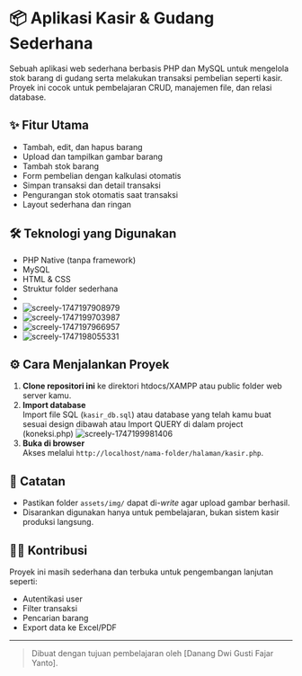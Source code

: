 # 📦 Aplikasi Kasir & Gudang Sederhana

Sebuah aplikasi web sederhana berbasis PHP dan MySQL untuk mengelola stok barang di gudang serta melakukan transaksi pembelian seperti kasir. Proyek ini cocok untuk pembelajaran CRUD, manajemen file, dan relasi database.

## ✨ Fitur Utama

- Tambah, edit, dan hapus barang
- Upload dan tampilkan gambar barang
- Tambah stok barang
- Form pembelian dengan kalkulasi otomatis
- Simpan transaksi dan detail transaksi
- Pengurangan stok otomatis saat transaksi
- Layout sederhana dan ringan

## 🛠️ Teknologi yang Digunakan

- PHP Native (tanpa framework)
- MySQL
- HTML & CSS
- Struktur folder sederhana
-
- ![screely-1747197908979](https://github.com/user-attachments/assets/013c507f-e1cd-47c8-843e-88abec692461)
- ![screely-1747199703987](https://github.com/user-attachments/assets/7f45c057-37fd-48b3-9840-5408449f9e8e)
- ![screely-1747197966957](https://github.com/user-attachments/assets/d5b9fb3c-f118-43c7-b02c-f86076285111)
- ![screely-1747198055331](https://github.com/user-attachments/assets/cc8c2b1c-c994-4529-860b-08c96bb4fbbc)

## ⚙️ Cara Menjalankan Proyek

1. **Clone repositori ini** ke direktori htdocs/XAMPP atau public folder web server kamu.
2. **Import database**  
   Import file SQL (`kasir_db.sql`) atau database yang telah kamu buat sesuai design dibawah atau Import QUERY di dalam project (koneksi.php)
![screely-1747199981406](https://github.com/user-attachments/assets/ce85a11d-2b17-42da-877d-c30eb8e1ed26)
3. **Buka di browser**  
   Akses melalui `http://localhost/nama-folder/halaman/kasir.php`.

## 📌 Catatan

- Pastikan folder `assets/img/` dapat di-*write* agar upload gambar berhasil.
- Disarankan digunakan hanya untuk pembelajaran, bukan sistem kasir produksi langsung.

## 🧑‍💻 Kontribusi

Proyek ini masih sederhana dan terbuka untuk pengembangan lanjutan seperti:
- Autentikasi user
- Filter transaksi
- Pencarian barang
- Export data ke Excel/PDF
---

> Dibuat dengan tujuan pembelajaran oleh [Danang Dwi Gusti Fajar Yanto].
